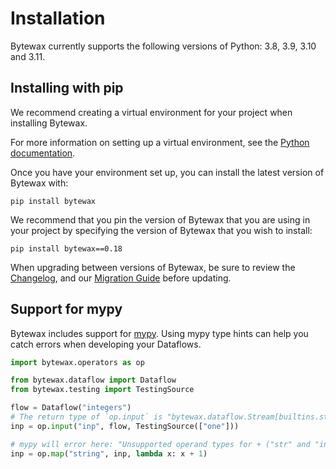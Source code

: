 # Installation

Bytewax currently supports the following versions of Python: 3.8, 3.9, 3.10 and 3.11.

##  Installing with pip

We recommend creating a virtual environment for your project when installing Bytewax.

For more information on setting up a virtual environment, see
the [Python documentation](https://docs.python.org/3.11/tutorial/venv.html).

Once you have your environment set up, you can install the latest version of Bytewax with:


```shell
pip install bytewax
```

We recommend that you pin the version of Bytewax that you are using in your project by
specifying the version of Bytewax that you wish to install:

```shell
pip install bytewax==0.18
```

When upgrading between versions of Bytewax, be sure to review the [Changelog](/CHANGELOG.md),
and our [Migration Guide](/docs/articles/reference/migration.md) before updating.

## Support for mypy

Bytewax includes support for [mypy](https://mypy.readthedocs.io/en/stable/).
Using mypy type hints can help you catch errors when developing your Dataflows.

```python
import bytewax.operators as op

from bytewax.dataflow import Dataflow
from bytewax.testing import TestingSource

flow = Dataflow("integers")
# The return type of `op.input` is "bytewax.dataflow.Stream[builtins.str]"
inp = op.input("inp", flow, TestingSource(["one"]))

# mypy will error here: "Unsupported operand types for + ("str" and "int")"
inp = op.map("string", inp, lambda x: x + 1)
```
